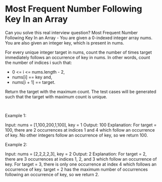# Most Frequent Number Following Key In an Array

Can you solve this real interview question? Most Frequent Number Following Key In an Array - You are given a 0-indexed integer array nums. You are also given an integer key, which is present in nums.

For every unique integer target in nums, count the number of times target immediately follows an occurrence of key in nums. In other words, count the number of indices i such that:

 * 0 <= i <= nums.length - 2,
 * nums[i] == key and,
 * nums[i + 1] == target.

Return the target with the maximum count. The test cases will be generated such that the target with maximum count is unique.

 

Example 1:


Input: nums = [1,100,200,1,100], key = 1
Output: 100
Explanation: For target = 100, there are 2 occurrences at indices 1 and 4 which follow an occurrence of key.
No other integers follow an occurrence of key, so we return 100.


Example 2:


Input: nums = [2,2,2,2,3], key = 2
Output: 2
Explanation: For target = 2, there are 3 occurrences at indices 1, 2, and 3 which follow an occurrence of key.
For target = 3, there is only one occurrence at index 4 which follows an occurrence of key.
target = 2 has the maximum number of occurrences following an occurrence of key, so we return 2.